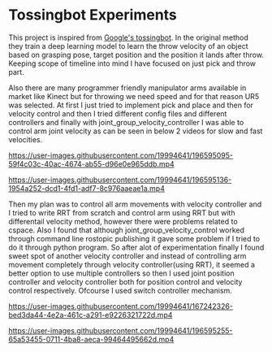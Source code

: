 # Tossingbot Experiments
This project is inspired from [Google's tossingbot](https://tossingbot.cs.princeton.edu/paper.pdf). In the original method they train a deep learning model to learn the throw velocity of an object based on grasping pose, target position and the position it lands after throw. Keeping scope of timeline into mind I have focused on just pick and throw part.

Also there are many programmer friendly manipulator arms available in market like Kinect but for throwing we need speed and for that reason UR5 was selected.
At first I just tried to implement pick and place and then for velocity control and then I tried different config files and different controllers and finally with joint_group_velocity_controller I was able to control arm joint velocity as can be seen in below 2 videos for slow and fast velocities.

https://user-images.githubusercontent.com/19994641/196595095-59f4c03c-40ac-4674-ab55-d96e0e965ddb.mp4


https://user-images.githubusercontent.com/19994641/196595136-1954a252-dcd1-4fd1-adf7-8c976aaeae1a.mp4

Then my plan was to control all arm movements with velocity controller and I tried to write RRT from scratch and control arm using RRT but with differentail velocity method, however there were problems related to cspace.
Also I found that although joint_group_velocity_control worked through command line rostopic publishing it gave some problem if I tried to do it through python program. So after alot of experimentation finally I found sweet spot of another velocity controller and instead of controlling arm movement completely through velocity controller(using RRT), it seemed a better option to use multiple controllers so then I used joint position controller and velocity controller both for position control and velocity control respectively. Ofcourse I used switch controller mechanism.

https://user-images.githubusercontent.com/19994641/167242326-bed3da44-4e2a-461c-a291-e9226321722d.mp4


https://user-images.githubusercontent.com/19994641/196595255-65a53455-0711-4ba8-aeca-99464495662d.mp4
